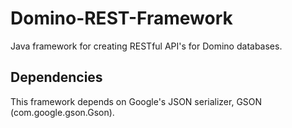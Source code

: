 # Domino-REST-Framework
Java framework for creating RESTful API's for Domino databases.

## Dependencies
This framework depends on Google's JSON serializer, GSON (com.google.gson.Gson).